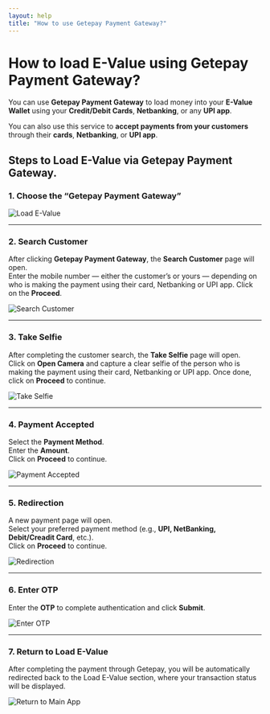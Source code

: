 ```yaml
---
layout: help
title: "How to use Getepay Payment Gateway?"
---
```


# How to load E-Value using Getepay Payment Gateway?

You can use **Getepay Payment Gateway** to load money into your **E-Value Wallet** using your **Credit/Debit Cards**, **Netbanking**, or any **UPI app**.

You can also use this service to **accept payments from your customers** through their **cards**, **Netbanking**, or **UPI app**.

## Steps to Load E-Value via Getepay Payment Gateway.

### 1. Choose the “Getepay Payment Gateway”

![Load E-Value](../images/help/getepay/Load_E-Value.png)

---

### 2. Search Customer

After clicking **Getepay Payment Gateway**, the **Search Customer** page will open.  
Enter the mobile number — either the customer’s or yours — depending on who is making the payment using their card, Netbanking or UPI app. 
Click on the **Proceed**.

![Search Customer](../images/help/getepay/Search_customer.png)

---

### 3. Take Selfie

After completing the customer search, the **Take Selfie** page will open.  
Click on **Open Camera** and capture a clear selfie of the person who is making the payment using their card, Netbanking or UPI app. 
Once done, click on **Proceed** to continue.

![Take Selfie](../images/help/getepay/Take_Selfie.png)

---

### 4. Payment Accepted

Select the **Payment Method**.  
Enter the **Amount**.  
Click on **Proceed** to continue.

![Payment Accepted](../images/help/getepay/payment_accepted.png)

---

### 5. Redirection

A new payment page will open.  
Select your preferred payment method (e.g., **UPI, NetBanking, Debit/Creadit Card**, etc.).  
Click on **Proceed** to continue.

![Redirection](../images/help/getepay/Redirection.png)

---

### 6. Enter OTP
Enter the **OTP** to complete authentication and click **Submit**.

![Enter OTP](../images/help/getepay/Enter_OTP.png)

---

### 7. Return to Load E-Value
After completing the payment through Getepay, you will be automatically redirected back to the Load E-Value section, where your transaction status will be displayed.

![Return to Main App](../images/help/getepay/Main_Page.png)

